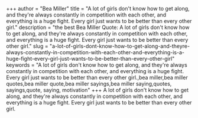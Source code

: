 +++
author = "Bea Miller"
title = "A lot of girls don't know how to get along, and they're always constantly in competition with each other, and everything is a huge fight. Every girl just wants to be better than every other girl."
description = "the best Bea Miller Quote: A lot of girls don't know how to get along, and they're always constantly in competition with each other, and everything is a huge fight. Every girl just wants to be better than every other girl."
slug = "a-lot-of-girls-dont-know-how-to-get-along-and-theyre-always-constantly-in-competition-with-each-other-and-everything-is-a-huge-fight-every-girl-just-wants-to-be-better-than-every-other-girl"
keywords = "A lot of girls don't know how to get along, and they're always constantly in competition with each other, and everything is a huge fight. Every girl just wants to be better than every other girl.,bea miller,bea miller quotes,bea miller quote,bea miller sayings,bea miller saying,quotes, sayings,quote, saying, motivation"
+++
A lot of girls don't know how to get along, and they're always constantly in competition with each other, and everything is a huge fight. Every girl just wants to be better than every other girl.
